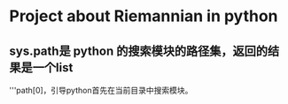 # Project about Riemannian in python

## sys.path是 python 的搜索模块的路径集，返回的结果是一个list

'''path[0]，引导python首先在当前目录中搜索模块。